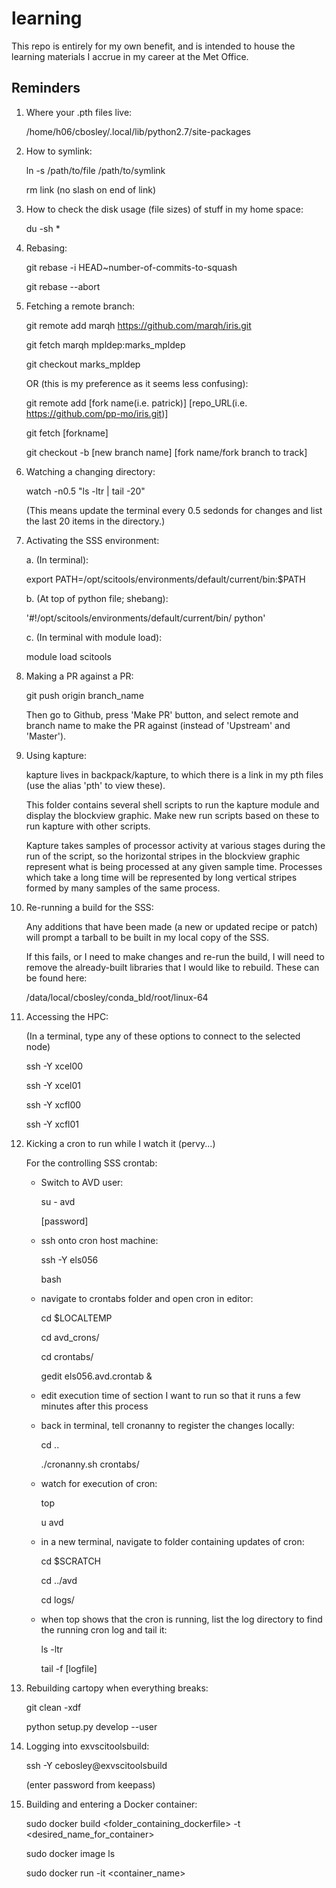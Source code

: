 # learning

This repo is entirely for my own benefit, and is intended to house the learning materials I accrue in my career at the Met Office.


## Reminders

1. Where your .pth files live:

    /home/h06/cbosley/.local/lib/python2.7/site-packages
    
2. How to symlink:

    ln -s /path/to/file /path/to/symlink
    
    rm link (no slash on end of link)
    
3. How to check the disk usage (file sizes) of stuff in my home space:

    du -sh *
    
4. Rebasing:

    git rebase -i HEAD~number-of-commits-to-squash

    git rebase --abort
    
5. Fetching a remote branch:

    git remote add marqh https://github.com/marqh/iris.git
    
    git fetch marqh mpldep:marks_mpldep
    
    git checkout marks_mpldep
    
    OR (this is my preference as it seems less confusing):
    
    git remote add [fork name(i.e. patrick)] [repo_URL(i.e. https://github.com/pp-mo/iris.git)]
    
    git fetch [forkname]
    
    git checkout -b [new branch name] [fork name/fork branch to track]
    
6. Watching a changing directory:

    watch -n0.5 "ls -ltr | tail -20"
    
    (This means update the terminal every 0.5 sedonds for changes and list the last 20 items in the directory.)
    
7. Activating the SSS environment:

    a. (In terminal):
    
    export PATH=/opt/scitools/environments/default/current/bin:$PATH
    
    b. (At top of python file; shebang):
    
    '#!/opt/scitools/environments/default/current/bin/ python'
    
    c. (In terminal with module load):
    
    module load scitools
    
8. Making a PR against a PR:

    git push origin branch_name
    
    Then go to Github, press 'Make PR' button, and select remote and branch name to make the PR against (instead of 'Upstream' and 'Master').
    
9. Using kapture:

    kapture lives in backpack/kapture, to which there is a link in my pth files (use the alias 'pth' to view these).
    
    This folder contains several shell scripts to run the kapture module and display the blockview graphic.  Make new run scripts based on these to run kapture with other scripts.
    
    Kapture takes samples of processor activity at various stages during the run of the script, so the horizontal stripes in the blockview graphic represent what is being processed at any given sample time.  Processes which take a long time will be represented by long vertical stripes formed by many samples of the same process.

10. Re-running a build for the SSS:

    Any additions that have been made (a new or updated recipe or patch) will prompt a tarball to be built in my local copy of the SSS.
    
    If this fails, or I need to make changes and re-run the build, I will need to remove the already-built libraries that I would like to rebuild.  These can be found here:
    
    /data/local/cbosley/conda_bld/root/linux-64
    
11. Accessing the HPC:

    (In a terminal, type any of these options to connect to the selected node)
   
    ssh -Y xcel00
        
    ssh -Y xcel01
        
    ssh -Y xcfl00

    ssh -Y xcfl01
    
12. Kicking a cron to run while I watch it (pervy...)

    For the controlling SSS crontab:
    
    - Switch to AVD user:
    
      su - avd 
      
      [password]
      
    - ssh onto cron host machine:
    
      ssh -Y els056
      
      bash
      
    - navigate to crontabs folder and open cron in editor:
    
      cd $LOCALTEMP
      
      cd avd_crons/
      
      cd crontabs/
      
      gedit els056.avd.crontab &
      
    - edit execution time of section I want to run so that it runs a few minutes after this process
    
    - back in terminal, tell cronanny to register the changes locally:
    
      cd ..
    
      ./cronanny.sh crontabs/
      
    - watch for execution of cron:
    
      top
      
      u avd
      
    - in a new terminal, navigate to folder containing updates of cron:
    
      cd $SCRATCH
      
      cd ../avd
      
      cd logs/
      
    - when top shows that the cron is running, list the log directory to find the running cron log and tail it:
    
      ls -ltr
      
      tail -f [logfile]
      

13. Rebuilding cartopy when everything breaks:

    git clean -xdf
    
    python setup.py develop --user
    
14. Logging into exvscitoolsbuild:

    ssh -Y cebosley@exvscitoolsbuild
    
    (enter password from keepass)
    
15. Building and entering a Docker container:

    sudo docker build <folder_containing_dockerfile> -t <desired_name_for_container>
    
    sudo docker image ls
    
    sudo docker run -it <container_name>
